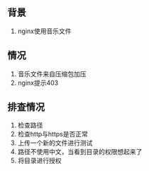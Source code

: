## 背景
1. nginx使用音乐文件

## 情况
1. 音乐文件来自压缩包加压
2. nginx提示403

## 排查情况
1. 检查路径
2. 检查http与https是否正常
3. 上传一个新的文件进行测试
4. 路径不使用中文，当看到目录的权限想起来了
5. 将目录进行授权